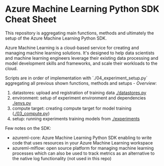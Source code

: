 # Azure Machine Learning Python SDK Cheat Sheet

This repository is aggregating main functions, methods and ultimately the setup of the Azure Machine Learning Python SDK.

Azure Machine Learning is a cloud-based service for creating and managing machine learning solutions. It's designed to help data scientists and machine learning engineers leverage their existing data processing and model development skills and frameworks, and scale their workloads to the cloud.


Scripts are in order of implementation with ´./04_experiment_setup.py´ aggregating all previous shown functions, methods and setups - *Overview*:
1. datastores: upload and registration of training data [./datastores.py](./datastores.py)
2. environment: setup of experiment environment and dependencies [./envs.py](./envs.py) 
3. compute target: creating compute target for model training ([./03_compute.py](./03_compute.py))
4. setup: running experiments training models from [./experiments](./experiments) 

Few notes on the SDK:
* azureml-core: Azure Machine Learning Python SDK enabling to write code that uses resources in your Azure Machine Learning workspace
* azureml-mlflow: open source platform for managing machine learning processes which can also be used to track metrics as an alternative to the native log functionality (not used in this repo)
